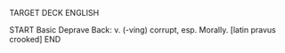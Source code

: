 TARGET DECK
ENGLISH

START
Basic
Deprave
Back: v. (-ving) corrupt, esp. Morally. [latin pravus crooked]
END
